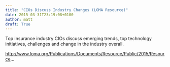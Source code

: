 ```yaml
---
title: "CIOs Discuss Industry Changes (LOMA Resource)"
date: 2015-03-31T23:19:08+0100
author: matt
draft: True
---
```

Top insurance industry CIOs discuss emerging trends, top technology initiatives, challenges and change in the industry overall.

http://www.loma.org/Publications/Documents/Resource/Public/2015/Resource...

